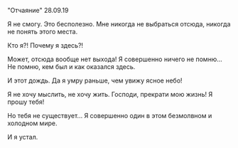 "Отчаяние" 28.09.19

Я не смогу. Это бесполезно. Мне никогда не выбраться отсюда, никогда не понять этого места.

Кто я?! Почему я здесь?!

Может, отсюда вообще нет выхода! Я совершенно ничего не помню... Не помню, кем был и как оказался здесь.

И этот дождь. Да я умру раньше, чем увижу ясное небо!

Я не хочу мыслить, не хочу жить. Господи, прекрати мою жизнь! Я прошу тебя!

Но тебя не существует... Я совершенно один в этом безмолвном и холодном мире.

И я устал.

